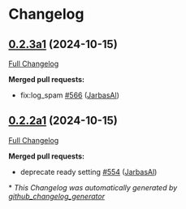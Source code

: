 # Changelog

## [0.2.3a1](https://github.com/OpenVoiceOS/ovos-core/tree/0.2.3a1) (2024-10-15)

[Full Changelog](https://github.com/OpenVoiceOS/ovos-core/compare/0.2.2a1...0.2.3a1)

**Merged pull requests:**

- fix:log\_spam [\#566](https://github.com/OpenVoiceOS/ovos-core/pull/566) ([JarbasAl](https://github.com/JarbasAl))

## [0.2.2a1](https://github.com/OpenVoiceOS/ovos-core/tree/0.2.2a1) (2024-10-15)

[Full Changelog](https://github.com/OpenVoiceOS/ovos-core/compare/0.2.1...0.2.2a1)

**Merged pull requests:**

- deprecate ready setting [\#554](https://github.com/OpenVoiceOS/ovos-core/pull/554) ([JarbasAl](https://github.com/JarbasAl))



\* *This Changelog was automatically generated by [github_changelog_generator](https://github.com/github-changelog-generator/github-changelog-generator)*
